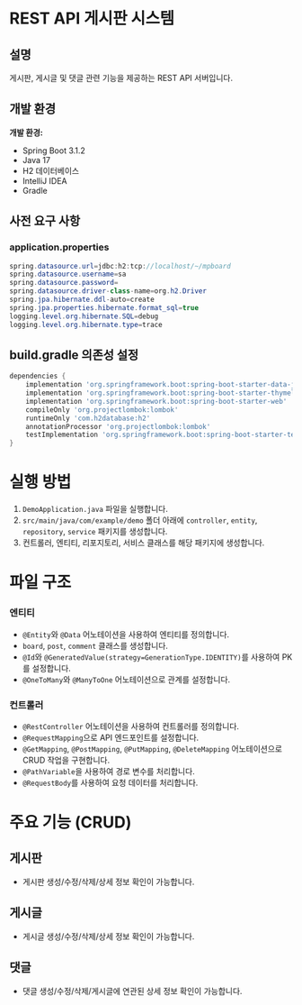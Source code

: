 # REST API 게시판 시스템

## 설명

게시판, 게시글 및 댓글 관련 기능을 제공하는 REST API 서버입니다.

## 개발 환경

**개발 환경:**
- Spring Boot 3.1.2
- Java 17
- H2 데이터베이스
- IntelliJ IDEA
- Gradle

## 사전 요구 사항

### application.properties

```java
spring.datasource.url=jdbc:h2:tcp://localhost/~/mpboard
spring.datasource.username=sa
spring.datasource.password=
spring.datasource.driver-class-name=org.h2.Driver
spring.jpa.hibernate.ddl-auto=create
spring.jpa.properties.hibernate.format_sql=true
logging.level.org.hibernate.SQL=debug
logging.level.org.hibernate.type=trace

```
## build.gradle 의존성 설정
```gradle
dependencies {
    implementation 'org.springframework.boot:spring-boot-starter-data-jpa'
    implementation 'org.springframework.boot:spring-boot-starter-thymeleaf'
    implementation 'org.springframework.boot:spring-boot-starter-web'
    compileOnly 'org.projectlombok:lombok'
    runtimeOnly 'com.h2database:h2'
    annotationProcessor 'org.projectlombok:lombok'
    testImplementation 'org.springframework.boot:spring-boot-starter-test'
}
```
# 실행 방법

1. `DemoApplication.java` 파일을 실행합니다.
2. `src/main/java/com/example/demo` 폴더 아래에 `controller`, `entity`, `repository`, `service` 패키지를 생성합니다.
3. 컨트롤러, 엔티티, 리포지토리, 서비스 클래스를 해당 패키지에 생성합니다.

# 파일 구조

### 엔티티

- `@Entity`와 `@Data` 어노테이션을 사용하여 엔티티를 정의합니다.
- `board`, `post`, `comment` 클래스를 생성합니다.
- `@Id`와 `@GeneratedValue(strategy=GenerationType.IDENTITY)`를 사용하여 PK를 설정합니다.
- `@OneToMany`와 `@ManyToOne` 어노테이션으로 관계를 설정합니다.

### 컨트롤러

- `@RestController` 어노테이션을 사용하여 컨트롤러를 정의합니다.
- `@RequestMapping`으로 API 엔드포인트를 설정합니다.
- `@GetMapping`, `@PostMapping`, `@PutMapping`, `@DeleteMapping` 어노테이션으로 CRUD 작업을 구현합니다.
- `@PathVariable`을 사용하여 경로 변수를 처리합니다.
- `@RequestBody`를 사용하여 요청 데이터를 처리합니다.

# 주요 기능 (CRUD)

## 게시판

- 게시판 생성/수정/삭제/상세 정보 확인이 가능합니다.

## 게시글

- 게시글 생성/수정/삭제/상세 정보 확인이 가능합니다.

## 댓글

- 댓글 생성/수정/삭제/게시글에 연관된 상세 정보 확인이 가능합니다.


